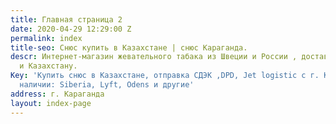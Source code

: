```yaml
---
title: Главная страница 2
date: 2020-04-29 12:29:00 Z
permalink: index
title-seo: Снюс купить в Казахстане | снюс Караганда.
descr: Интернет-магазин жевательного табака из Швеции и России , доставка по России
  и Казахстану.
Key: 'Купить снюс в Казахстане, отправка СДЭК ,DPD, Jet logistic с г. Караганда. В
  наличии: Siberia, Lyft, Odens и другие'
address: г. Караганда
layout: index-page
---
```



